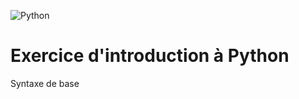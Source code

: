 ![Python](https://img.shields.io/static/v1?style=for-the-badge&message=Python&color=3776AB&logo=Python&logoColor=FFFFFF&label=)

# Exercice d'introduction à Python

Syntaxe de base
